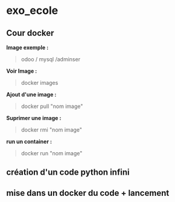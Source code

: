 # exo_ecole
## Cour docker

**Image exemple :**

> odoo / mysql /adminser

**Voir Image :**

> docker images

**Ajout d'une image :**

> docker pull "nom image"

**Suprimer une image :**

> docker rmi "nom image"

**run un container :**

> docker run "nom image"

## création d'un code python infini


## mise dans un docker du code + lancement

